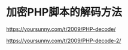 # 加密PHP脚本的解码方法

https://yoursunny.com/t/2009/PHP-decode/

https://yoursunny.com/t/2009/PHP-decode-2/

